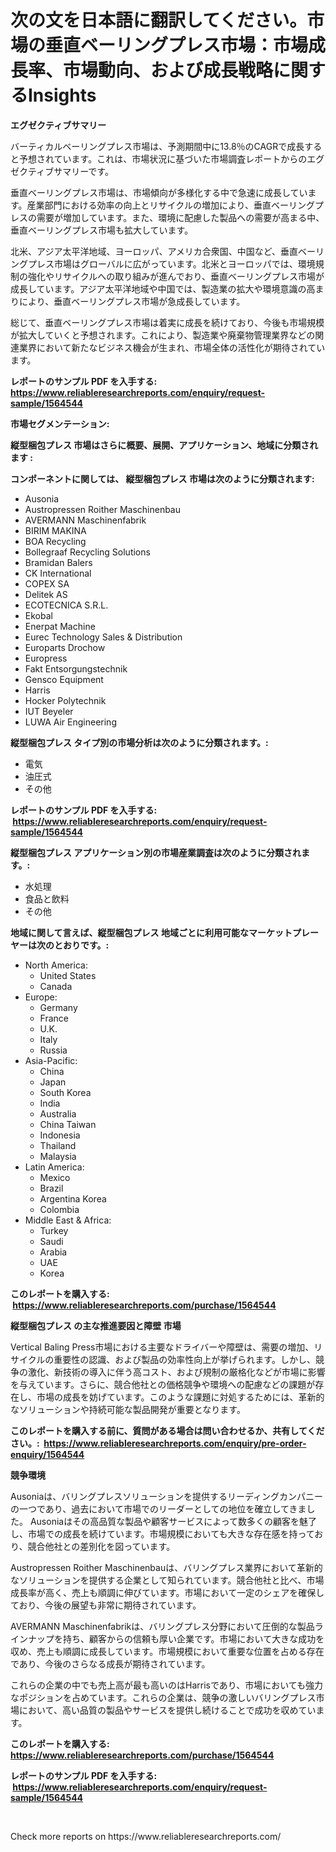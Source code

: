 <p><h1>次の文を日本語に翻訳してください。市場の垂直ベーリングプレス市場：市場成長率、市場動向、および成長戦略に関するInsights</h1></p><p><strong>エグゼクティブサマリー</strong></p>
<p><p>バーティカルベーリングプレス市場は、予測期間中に13.8％のCAGRで成長すると予想されています。これは、市場状況に基づいた市場調査レポートからのエグゼクティブサマリーです。</p><p>垂直ベーリングプレス市場は、市場傾向が多様化する中で急速に成長しています。産業部門における効率の向上とリサイクルの増加により、垂直ベーリングプレスの需要が増加しています。また、環境に配慮した製品への需要が高まる中、垂直ベーリングプレス市場も拡大しています。</p><p>北米、アジア太平洋地域、ヨーロッパ、アメリカ合衆国、中国など、垂直ベーリングプレス市場はグローバルに広がっています。北米とヨーロッパでは、環境規制の強化やリサイクルへの取り組みが進んでおり、垂直ベーリングプレス市場が成長しています。アジア太平洋地域や中国では、製造業の拡大や環境意識の高まりにより、垂直ベーリングプレス市場が急成長しています。</p><p>総じて、垂直ベーリングプレス市場は着実に成長を続けており、今後も市場規模が拡大していくと予想されます。これにより、製造業や廃棄物管理業界などの関連業界において新たなビジネス機会が生まれ、市場全体の活性化が期待されています。</p></p>
<p><strong>レポートのサンプル PDF を入手する: <a href="https://www.reliableresearchreports.com/enquiry/request-sample/1564544">https://www.reliableresearchreports.com/enquiry/request-sample/1564544</a></strong></p>
<p><strong>市場セグメンテーション:</strong></p>
<p><strong> 縦型梱包プレス 市場はさらに概要、展開、アプリケーション、地域に分類されます :</strong></p>
<p><strong>コンポーネントに関しては、 縦型梱包プレス 市場は次のように分類されます: &nbsp;</strong></p>
<p><ul><li>Ausonia</li><li>Austropressen Roither Maschinenbau</li><li>AVERMANN Maschinenfabrik</li><li>BIRIM MAKINA</li><li>BOA Recycling</li><li>Bollegraaf Recycling Solutions</li><li>Bramidan Balers</li><li>CK International</li><li>COPEX SA</li><li>Delitek AS</li><li>ECOTECNICA S.R.L.</li><li>Ekobal</li><li>Enerpat Machine</li><li>Eurec Technology Sales & Distribution</li><li>Europarts Drochow</li><li>Europress</li><li>Fakt Entsorgungstechnik</li><li>Gensco Equipment</li><li>Harris</li><li>Hocker Polytechnik</li><li>IUT Beyeler</li><li>LUWA Air Engineering</li></ul></p>
<p><strong> 縦型梱包プレス タイプ別の市場分析は次のように分類されます。:</strong></p>
<p><ul><li>電気</li><li>油圧式</li><li>その他</li></ul></p>
<p><strong>レポートのサンプル PDF を入手する: &nbsp;<a href="https://www.reliableresearchreports.com/enquiry/request-sample/1564544">https://www.reliableresearchreports.com/enquiry/request-sample/1564544</a></strong></p>
<p><strong> 縦型梱包プレス アプリケーション別の市場産業調査は次のように分類されます。:</strong></p>
<p><ul><li>水処理</li><li>食品と飲料</li><li>その他</li></ul></p>
<p><strong>地域に関して言えば、縦型梱包プレス 地域ごとに利用可能なマーケットプレーヤーは次のとおりです。:</strong></p>
<p><ul>
    <li>
        North America:
        <ul>
            <li>United States</li>
            <li>Canada</li>
        </ul>
    </li>
    <li>
        Europe:
        <ul>
            <li>Germany</li>
            <li>France</li>
            <li>U.K.</li>
            <li>Italy</li>
            <li>Russia</li>
        </ul>
    </li>
    <li>
        Asia-Pacific:
        <ul>
            <li>China</li>
            <li>Japan</li>
            <li>South Korea</li>
            <li>India</li>
            <li>Australia</li>
            <li>China Taiwan</li>
            <li>Indonesia</li>
            <li>Thailand</li>
            <li>Malaysia</li>
        </ul>
    </li>
    <li>
        Latin America:
        <ul>
            <li>Mexico</li>
            <li>Brazil</li>
            <li>Argentina Korea</li>
            <li>Colombia</li>
        </ul>
    </li>
    <li>
        Middle East & Africa:
        <ul>
            <li>Turkey</li>
            <li>Saudi</li>
            <li>Arabia</li>
            <li>UAE</li>
            <li>Korea</li>
        </ul>
    </li>
    </ul></p>
<p><strong>このレポートを購入する: &nbsp;<a href="https://www.reliableresearchreports.com/purchase/1564544">https://www.reliableresearchreports.com/purchase/1564544</a></strong></p>
<p><strong>縦型梱包プレス の主な推進要因と障壁 市場</strong></p>
<p><p>Vertical Baling Press市場における主要なドライバーや障壁は、需要の増加、リサイクルの重要性の認識、および製品の効率性向上が挙げられます。しかし、競争の激化、新技術の導入に伴う高コスト、および規制の厳格化などが市場に影響を与えています。さらに、競合他社との価格競争や環境への配慮などの課題が存在し、市場の成長を妨げています。このような課題に対処するためには、革新的なソリューションや持続可能な製品開発が重要となります。</p></p>
<p><strong>このレポートを購入する前に、質問がある場合は問い合わせるか、共有してください。:&nbsp; <a href="https://www.reliableresearchreports.com/enquiry/pre-order-enquiry/1564544">https://www.reliableresearchreports.com/enquiry/pre-order-enquiry/1564544</a></strong></p>
<p><strong>競争環境</strong></p>
<p><p>Ausoniaは、バリングプレスソリューションを提供するリーディングカンパニーの一つであり、過去において市場でのリーダーとしての地位を確立してきました。 Ausoniaはその高品質な製品や顧客サービスによって数多くの顧客を魅了し、市場での成長を続けています。市場規模においても大きな存在感を持っており、競合他社との差別化を図っています。</p><p>Austropressen Roither Maschinenbauは、バリングプレス業界において革新的なソリューションを提供する企業として知られています。競合他社と比べ、市場成長率が高く、売上も順調に伸びています。市場において一定のシェアを確保しており、今後の展望も非常に期待されています。</p><p>AVERMANN Maschinenfabrikは、バリングプレス分野において圧倒的な製品ラインナップを持ち、顧客からの信頼も厚い企業です。市場において大きな成功を収め、売上も順調に成長しています。市場規模において重要な位置を占める存在であり、今後のさらなる成長が期待されています。</p><p>これらの企業の中でも売上高が最も高いのはHarrisであり、市場においても強力なポジションを占めています。これらの企業は、競争の激しいバリングプレス市場において、高い品質の製品やサービスを提供し続けることで成功を収めています。</p></p>
<p><strong>このレポートを購入する: &nbsp; <a href="https://www.reliableresearchreports.com/purchase/1564544">https://www.reliableresearchreports.com/purchase/1564544</a></strong></p>
<p><strong>レポートのサンプル PDF を入手する: &nbsp;<a href="https://www.reliableresearchreports.com/enquiry/request-sample/1564544">https://www.reliableresearchreports.com/enquiry/request-sample/1564544</a></strong><strong></strong></p>
<p>&nbsp;</p>
<p>Check more reports on https://www.reliableresearchreports.com/</p>